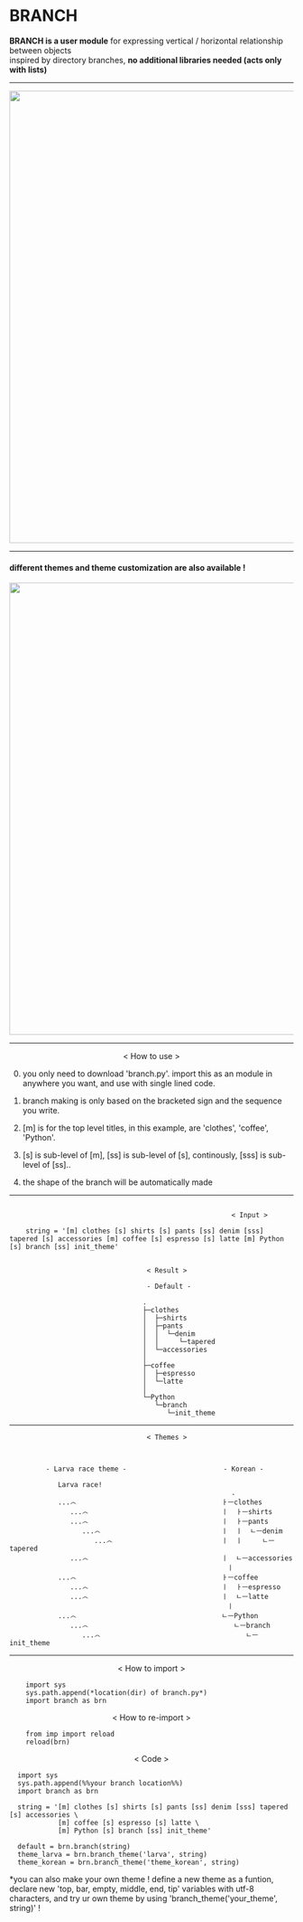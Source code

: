 # BRANCH
**BRANCH is a user module** for expressing vertical / horizontal relationship between objects  
inspired by directory branches, **no additional libraries needed (acts only with lists)**
  
***   
<p align="center">
  <img src="https://github.com/suhyuuk/branch/blob/main/example_gif.gif"  img width="800px"/>
<p/>

***   

#### different themes and theme customization are also available !  

<p align="center">
  <img src="https://github.com/suhyuuk/branch/blob/main/theme_example.gif"  img width="800px"/>
<p/>

***
  
<div align="center">
< How to use >
</div>


0. you only need to download 'branch.py'. import this as an module in anywhere you want, and use with single lined code.
                                                     
1. branch making is only based on the bracketed sign and the sequence you write.
    
2. [m] is for the top level titles, in this example, are 'clothes', 'coffee', 'Python'.
    
3. [s] is sub-level of [m], [ss] is sub-level of [s], 
       continously, [sss] is sub-level of [ss]..
       
4. the shape of the branch will be automatically made
   
    
***   
~~~                     

                                                       < Input >  
                                                       
    string = '[m] clothes [s] shirts [s] pants [ss] denim [sss] tapered [s] accessories [m] coffee [s] espresso [s] latte [m] Python [s] branch [ss] init_theme'   
              
~~~
                                                 
                                      < Result >  
                                      
                                      - Default -                      
                                                                                           
                                     .                                    
                                     ├─clothes                            
                                     │  ├─shirts                              
                                     │  ├─pants                       
                                     │  │  └─denim                            
                                     │  │     └─tapered                          
                                     │  └─accessories                     
                                     │                                     
                                     ├─coffee                              
                                     │  ├─espresso                        
                                     │  └─latte                           
                                     │                                    
                                     └─Python                                
                                        └─branch                             
                                           └─init_theme         
                           
                      
***                   
 
                                      < Themes >  
                           
                           
                           
             - Larva race theme -                        - Korean -                      
                                                                                
                Larva race! 
                                                           .                               
                ...෴                                    ㅏㅡclothes                      
                   ...෴                                 ㅣ  ㅏㅡshirts                   
                   ...෴                                 ㅣ  ㅏㅡpants                    
                      ...෴                              ㅣ  ㅣ  ㄴㅡdenim                
                         ...෴                           ㅣ  ㅣ     ㄴㅡtapered           
                   ...෴                                 ㅣ  ㄴㅡaccessories              
                                                          ㅣ                               
                ...෴                                    ㅏㅡcoffee                       
                   ...෴                                 ㅣ  ㅏㅡespresso                 
                   ...෴                                 ㅣ  ㄴㅡlatte                    
                                                          ㅣ                               
                ...෴                                    ㄴㅡPython                       
                   ...෴                                    ㄴㅡbranch                    
                      ...෴                                    ㄴㅡinit_theme             
                          

***                                         
<div align="center">
< How to import > 
</div>
  
~~~                                                       
    import sys
    sys.path.append(*location(dir) of branch.py*)
    import branch as brn
~~~

<div align="center">
< How to re-import >  
</div>  
  
~~~                                                      
    from imp import reload 
    reload(brn) 
~~~
  
<div align="center">
< Code >  
</div>  
  
~~~                                                  
  import sys
  sys.path.append(%%your branch location%%)
  import branch as brn

  string = '[m] clothes [s] shirts [s] pants [ss] denim [sss] tapered [s] accessories \
            [m] coffee [s] espresso [s] latte \
            [m] Python [s] branch [ss] init_theme'

  default = brn.branch(string)
  theme_larva = brn.branch_theme('larva', string)
  theme_korean = brn.branch_theme('theme_korean', string)     
~~~
*you can also make your own theme ! define a new theme as a funtion, declare new 'top, bar, empty, middle, end, tip' variables with utf-8 characters, and try ur own theme by using 'branch_theme('your_theme', string)' !
  

                                                    


